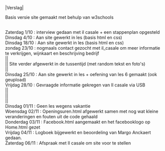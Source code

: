 |Verslag|


Basis versie site gemaakt met behulp van w3schools

<br> Zaterdag 1/10 : interview gedaan met il casale + een stappenplan opgesteld
<br> Dinsdag 4/10 : Aan site gewerkt in les (basis html en css)
<br> Dinsdag 18/10 :  Aan site gewerkt in les (basis html en css)
<br> zondag   23/10 : nogmaals contact gezocht met il_casale om meer informatie te verkrijgen, wijnkaart en beschrijving bedrijf
<br> ||
<br> ||      Site verder afgewerkt in de tussentijd (met random tekst en foto's)
<br> ||
<br> Dinsdag 25/10 :  Aan site gewerkt in les + oefening van les 6 gemaakt (ook geupload)
<br> Vrijdag 28/10 : Gevraagde informatie gekregen van Il casale via USB
<br> ||
<br> ||
<br> ||
<br> Dinsdag 01/11 : Geen les wegens vakantie
<br> Woensdag 02/11 : Openingsuren.html afgewerkt samen met nog wat kleine veranderingen en fouten uit de code gehaald
<br> Donderdag 03/11 : Facebook.html aangemaakt en het facebooklogo op Home.html gezet
<br> Vrijdag 04/11 : Logboek bijgewerkt en beoordeling van Margo Anckaert gedaan. 
<br> Zaterdag 06/11 : Afspraak met Il casale om site voor te stellen

